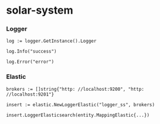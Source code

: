 # solar-system

### Logger

`log := logger.GetInstance().Logger`

`log.Info("success")`

`log.Error("error")`

### Elastic

`brokers := []string{"http: //localhost:9200", "http: //localhost:9201"}`

`insert := elastic.NewLoggerElastic("logger_ss", brokers)`

`insert.LoggerElasticsearch(entity.MappingElastic{...})`

